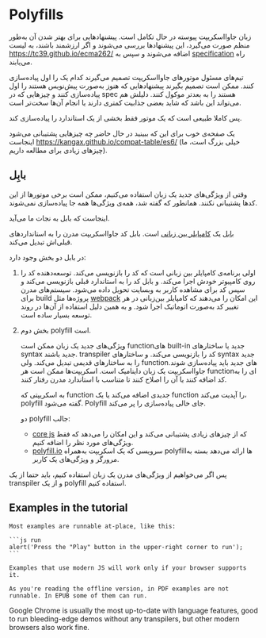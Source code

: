 
# Polyfills

زبان جاوااسکریپت پیوسته در حال تکامل است. پیشنهادهایی برای بهتر شدن آن به‌طور منظم صورت می‌گیرد، این پیشنهاد‌ها بررسی می‌شوند و اگر ارزشمند باشند، به لیست <https://tc39.github.io/ecma262/> اضافه می‌شوند و سپس به [specification](http://www.ecma-international.org/publications/standards/Ecma-262.htm) راه می‌یابند.

تیم‌های مسئول موتورهای جاوااسکریپت تصمیم می‌گیرند کدام یک را اول پیاده‌سازی کنند. ممکن است تصمیم بگیرند پیشنهادهایی که هنوز به‌صورت پیش‌نویس هستند را اول پیاده‌سازی کنند و چیزهایی که در spec هستند را به بعدتر موکول کنند. دلیلش هم می‌تواند این باشد که شاید بعضی جذابیت کمتری دارند یا انجام آن‌ها سخت‌تر است.

پس کاملا طبیعی است که یک موتور فقط بخشی از یک استاندارد را پیاده‌سازی کند.

یک صفحه‌ی خوب برای این که ببینید در حال حاضر چه چیزهایی پشتیبانی می‌شود اینجاست <https://kangax.github.io/compat-table/es6/> (خیلی بزرگ است، ما چیزهای زیادی برای مطالعه داریم).

## بابِل

وقتی از ویژگی‌های جدید یک زبان استفاده می‌کنیم، ممکن است برخی موتورها از این کدها پشتیبانی نکنند. همانطور که گفته شد، همه‌ی ویژگی‌ها همه جا پیاده‌سازی نمی‌شوند.

اینجاست که بابل به نجات ما می‌آید.

[بابل](https://babeljs.io) یک [کامپایلر بین زبانی](https://en.wikipedia.org/wiki/Source-to-source_compiler) است. بابل کد جاوااسکریپت مدرن را به استانداردهای قبلی‌اش تبدیل می‌کند.

در بابل دو بخش وجود دارد:

1. اولی برنامه‌ی کامپایلر بین زبانی است که کد را بازنویسی می‌کند. توسعه‌دهنده کد را روی کامپیوتر خودش اجرا می‌کند. و بابل کد را به استاندارد قبلی بازنویسی می‌کند و سپس کد برای مشاهده کاربر به وبسایت تحویل داده می‌شود. سیستم‌های مدرن برای build پروژه‌ها مثل [webpack](http://webpack.github.io/) این امکان را می‌دهند که کامپایلر بین‌زبانی در هر تغییر کد به‌صورت اتوماتیک اجرا شود. و به همین دلیل استفاده از آن‌ها در روند توسعه بسیار ساده است.

2. بخش دوم polyfill است.

    ویژگی‌های جدید یک زبان ممکن است functionهای built-in جدید یا ساختارهای syntax جدید باشند.
    transpiler کد را بازنویسی می‌کند. و ساختارهای syntax جدید را به ساختارهای قدیمی تبدیل می‌کند. ولی functionهای جدید باید پیاده‌سازی شوند. جاوااسکریپت یک زبان داینامیک است. اسکریپت‌ها ممکن است هر functionای را به کد اضافه کنند یا آن را اصلاح کنند تا متناسب با استاندارد مدرن رفتار کنند.

    به اسکریپتی که function جدیدی اضافه می‌کند یا یک function را آپدیت می‌کند، polyfill گفته می‌شود. Polyfill جای خالی پیاده‌سازی را پر می‌کند.

    دو polyfill جالب:
    - [core js](https://github.com/zloirock/core-js) که از چیزهای زیادی پشتیبانی می‌کند و این امکان را می‌دهد که فقط ویژگی‌های مورد نظر را اضافه کنیم.
    - [polyfill.io](http://polyfill.io) سرویسی که یک اسکریپت به‌همراه polyfillها ارائه می‌دهد بسته به مرورگر و ویژگی‌های یک کاربر.

پس اگر می‌خواهیم از ویژگی‌های مدرن یک زبان استفاده کنیم، باید حتما از یک transpiler و از یک polyfill استفاده کنیم.

## Examples in the tutorial


````online
Most examples are runnable at-place, like this:

```js run
alert('Press the "Play" button in the upper-right corner to run');
```

Examples that use modern JS will work only if your browser supports it.
````

```offline
As you're reading the offline version, in PDF examples are not runnable. In EPUB some of them can run.
```

Google Chrome is usually the most up-to-date with language features, good to run bleeding-edge demos without any transpilers, but other modern browsers also work fine.
